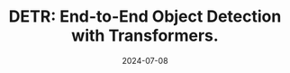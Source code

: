 ---
title: "DETR: End-to-End Object Detection with Transformers."
date: 2024-07-08
externalUrl: "https://github.com/MasterSkepticista/detr"
summary: "Code accompanying [this](/posts/detr) blog post."
showReadingTime: false
_build:
  render: "never"
  list: "local"
---